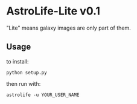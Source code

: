 # AstroLife-Lite v0.1

"Lite" means galaxy images are only part of them.

## Usage

to install:
```
python setup.py
```

then run with:
```
astrolife -u YOUR_USER_NAME
```

